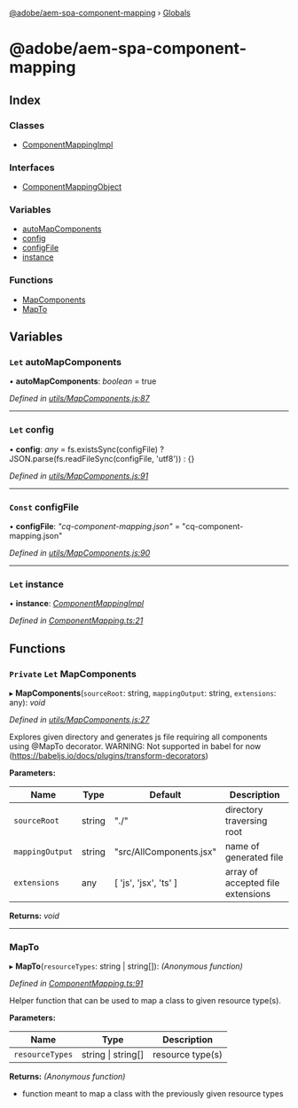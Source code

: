 [@adobe/aem-spa-component-mapping](README.md) › [Globals](globals.md)

# @adobe/aem-spa-component-mapping

## Index

### Classes

* [ComponentMappingImpl](classes/componentmappingimpl.md)

### Interfaces

* [ComponentMappingObject](interfaces/componentmappingobject.md)

### Variables

* [autoMapComponents](globals.md#let-automapcomponents)
* [config](globals.md#let-config)
* [configFile](globals.md#const-configfile)
* [instance](globals.md#let-instance)

### Functions

* [MapComponents](globals.md#private-let-mapcomponents)
* [MapTo](globals.md#mapto)

## Variables

### `Let` autoMapComponents

• **autoMapComponents**: *boolean* = true

*Defined in [utils/MapComponents.js:87](https://github.com/adobe/aem-spa-component-mapping/blob/fe260fa/src/utils/MapComponents.js#L87)*

___

### `Let` config

• **config**: *any* = fs.existsSync(configFile) ? JSON.parse(fs.readFileSync(configFile, 'utf8')) : {}

*Defined in [utils/MapComponents.js:91](https://github.com/adobe/aem-spa-component-mapping/blob/fe260fa/src/utils/MapComponents.js#L91)*

___

### `Const` configFile

• **configFile**: *"cq-component-mapping.json"* = "cq-component-mapping.json"

*Defined in [utils/MapComponents.js:90](https://github.com/adobe/aem-spa-component-mapping/blob/fe260fa/src/utils/MapComponents.js#L90)*

___

### `Let` instance

• **instance**: *[ComponentMappingImpl](classes/componentmappingimpl.md)*

*Defined in [ComponentMapping.ts:21](https://github.com/adobe/aem-spa-component-mapping/blob/fe260fa/src/ComponentMapping.ts#L21)*

## Functions

### `Private` `Let` MapComponents

▸ **MapComponents**(`sourceRoot`: string, `mappingOutput`: string, `extensions`: any): *void*

*Defined in [utils/MapComponents.js:27](https://github.com/adobe/aem-spa-component-mapping/blob/fe260fa/src/utils/MapComponents.js#L27)*

Explores given directory and generates js file requiring all components using @MapTo decorator.
WARNING: Not supported in babel for now (https://babeljs.io/docs/plugins/transform-decorators)

**Parameters:**

Name | Type | Default | Description |
------ | ------ | ------ | ------ |
`sourceRoot` | string | "./" | directory traversing root |
`mappingOutput` | string | "src/AllComponents.jsx" | name of generated file |
`extensions` | any | [ 'js', 'jsx', 'ts' ] | array of accepted file extensions  |

**Returns:** *void*

___

###  MapTo

▸ **MapTo**(`resourceTypes`: string | string[]): *(Anonymous function)*

*Defined in [ComponentMapping.ts:91](https://github.com/adobe/aem-spa-component-mapping/blob/fe260fa/src/ComponentMapping.ts#L91)*

Helper function that can be used to map a class to given resource type(s).

**Parameters:**

Name | Type | Description |
------ | ------ | ------ |
`resourceTypes` | string &#124; string[] | resource type(s) |

**Returns:** *(Anonymous function)*

- function meant to map a class with the previously given resource types
